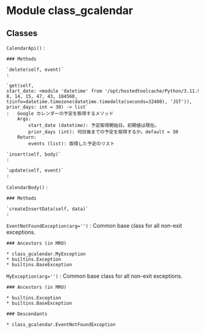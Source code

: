 Module class_gcalendar
======================

Classes
-------

`CalendarApi()`
:   

    ### Methods

    `delete(self, event)`
    :

    `get(self, start_date: <module 'datetime' from '/opt/hostedtoolcache/Python/3.11.9/x64/lib/python3.11/datetime.py'> = datetime.datetime(2024, 8, 14, 15, 47, 43, 184560, tzinfo=datetime.timezone(datetime.timedelta(seconds=32400), 'JST')), prior_days: int = 30) ‑> list`
    :   Google カレンダーの予定を取得するメソッド
        Args:
            start_date (datetime): 予定取得開始日。初期値は現在。
            prior_days (int): 何日後までの予定を取得するか。default = 30
        Return:
            events (list): 取得した予定のリスト

    `insert(self, body)`
    :

    `update(self, event)`
    :

`CalendarBody()`
:   

    ### Methods

    `createInsertData(self, data)`
    :

`EventNotFoundException(arg='')`
:   Common base class for all non-exit exceptions.

    ### Ancestors (in MRO)

    * class_gcalendar.MyException
    * builtins.Exception
    * builtins.BaseException

`MyException(arg='')`
:   Common base class for all non-exit exceptions.

    ### Ancestors (in MRO)

    * builtins.Exception
    * builtins.BaseException

    ### Descendants

    * class_gcalendar.EventNotFoundException